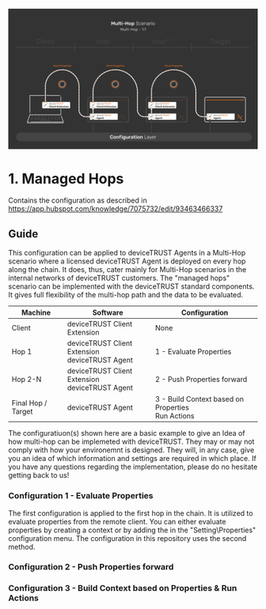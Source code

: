 ![1 - Managed Hops](_assets/images/Multi-Hop-ManagedHops.png)
# 1. Managed Hops
Contains the configuration as described in https://app.hubspot.com/knowledge/7075732/edit/93463466337

## Guide
This configuration can be applied to deviceTRUST Agents in a Multi-Hop scenario where a licensed deviceTRUST Agent is deployed on every hop along the chain. It does, thus, cater mainly for Multi-Hop scenarios in the internal networks of deviceTRUST customers. The "managed hops" scenario can be implemented with the deviceTRUST standard components. It gives full flexibility of the multi-hop path and the data to be evaluated.

| Machine            | Software                                            | Configuration                                          |
|--------------------|-----------------------------------------------------|--------------------------------------------------------|
| Client             | deviceTRUST Client Extension                        | None                                                   |
| Hop 1              | deviceTRUST Client Extension <br> deviceTRUST Agent | 1 - Evaluate Properties                                |
| Hop 2-N            | deviceTRUST Client Extension <br> deviceTRUST Agent | 2 - Push Properties forward                            |
| Final Hop / Target | deviceTRUST Agent                                   | 3 - Build Context based on Properties <br> Run Actions |

The configuratiuon(s) shown here are a basic example to give an Idea of how multi-hop can be implemeted with deviceTRUST. They may or may not comply with how your environemnt is designed. They will, in any case, give you an idea of which information and settings are required in which place. If you have any questions regarding the implementation, please do no hesitate getting back to us!

### Configuration 1 - Evaluate Properties
The first configuration is applied to the first hop in the chain. It is utilized to evaluate properties from the remote client. You can either evaluate properties by creating a context or by adding the in the "Setting\Properties" configuration menu. The configuration in this repository uses the second method.


### Configuration 2 - Push Properties forward  
### Configuration 3 - Build Context based on Properties & Run Actions